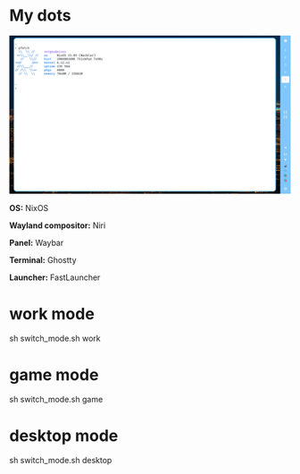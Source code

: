 # My dots


![main windows](https://github.com/probeldev/dots_public/blob/main/screenshots/main.png?raw=true)


**OS:** NixOS

**Wayland compositor:** Niri

**Panel:** Waybar

**Terminal:** Ghostty

**Launcher:** FastLauncher


# work mode 
   sh switch_mode.sh work

# game mode
   sh switch_mode.sh game

# desktop mode
   sh switch_mode.sh desktop
